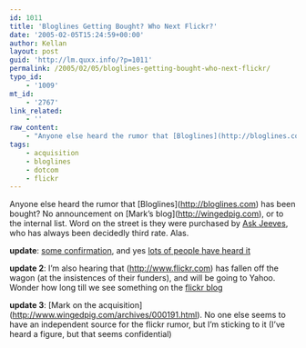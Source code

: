 ```yaml
---
id: 1011
title: 'Bloglines Getting Bought? Who Next Flickr?'
date: '2005-02-05T15:24:59+00:00'
author: Kellan
layout: post
guid: 'http://lm.quxx.info/?p=1011'
permalink: /2005/02/05/bloglines-getting-bought-who-next-flickr/
typo_id:
    - '1009'
mt_id:
    - '2767'
link_related:
    - ''
raw_content:
    - "Anyone else heard the rumor that [Bloglines](http://bloglines.com) has been bought?  No announcement on [Mark\\'s blog](http://wingedpig.com), or to the internal list.  Word on the street is they were purchased by <a href=\\\"http://www.ask.com/\\\">Ask Jeeves</a>, who has always been decidedly third rate.  Alas.\n\n<b>update</b>: <a href=\\\"http://napsterization.org/stories/archives/000397.html\\\">some confirmation</a>, and yes <a href=\\\"http://www.technorati.com/cosmos/search.html?rank=&url=http%3A%2F%2Fnapsterization.org%2Fstories%2Farchives%2F000397.html\\\">lots of people have heard it</a>\n\n<b>update 2</b>: I\\'m also hearing that [flickr](http://www.flickr.com) has fallen off the wagon (at the insistences of their funders), and will be going to Yahoo.  Wonder how long till we see something on the <a href=\\\"http://blog.flickr.com/\\\">flickr blog</a>\n\n<b>update 3</b>: [Mark on the acquisition](http://www.wingedpig.com/archives/000191.html).  No one else seems to have an independent source for the flickr rumor, but I\\'m sticking to it (I\\'ve heard a figure, but that seems confidential)"
tags:
    - acquisition
    - bloglines
    - dotcom
    - flickr
---
```


Anyone else heard the rumor that \[Bloglines\](http://bloglines.com) has been bought? No announcement on \[Mark’s blog\](http://wingedpig.com), or to the internal list. Word on the street is they were purchased by [Ask Jeeves](http://www.ask.com/), who has always been decidedly third rate. Alas.

**update**: [some confirmation](http://napsterization.org/stories/archives/000397.html), and yes [lots of people have heard it](http://www.technorati.com/cosmos/search.html?rank=&url=http%3A%2F%2Fnapsterization.org%2Fstories%2Farchives%2F000397.html)

**update 2**: I’m also hearing that (http://www.flickr.com) has fallen off the wagon (at the insistences of their funders), and will be going to Yahoo. Wonder how long till we see something on the [flickr blog](http://blog.flickr.com/)

**update 3**: \[Mark on the acquisition\](http://www.wingedpig.com/archives/000191.html). No one else seems to have an independent source for the flickr rumor, but I’m sticking to it (I’ve heard a figure, but that seems confidential)